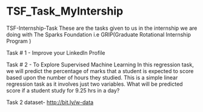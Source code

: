 # TSF_Task_MyIntership

TSF-Internship-Task These are the tasks given to us in the internship we are doing with The Sparks Foundation i.e GRIP(Graduate Rotational Internship Program ) 

Task # 1 - Improve your LinkedIn Profile 

Task # 2 - To Explore Supervised Machine Learning In this regression task, we will predict the percentage of marks that a student is expected to score based upon the number of hours they studied. This is a simple linear regression task as it involves just two variables. What will be predicted score if a student study for 9.25 hrs in a day? 

Task 2 dataset- http://bit.ly/w-data
